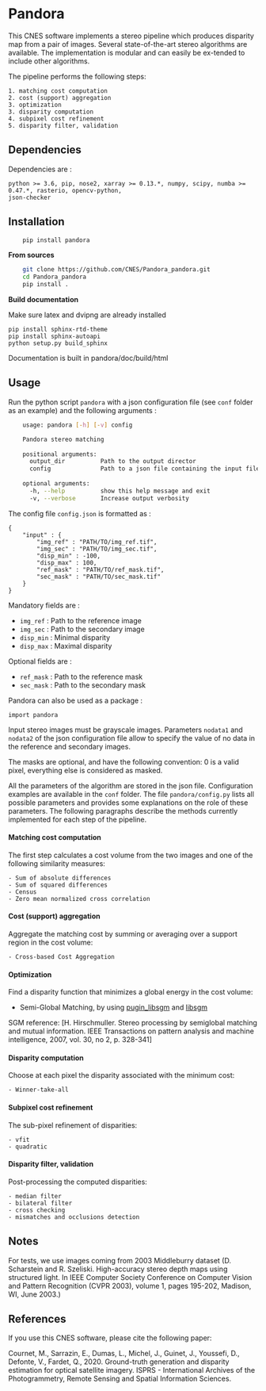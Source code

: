 
# Pandora

This CNES software implements a stereo pipeline which produces disparity map from a pair of images. Several state-of-the-art 
stereo algorithms are available. The implementation  is  modular  and  can  easily  be  ex-tended to include other 
algorithms. 

The pipeline performs the following steps:

    1. matching cost computation
    2. cost (support) aggregation
    3. optimization
    3. disparity computation
    4. subpixel cost refinement
    5. disparity filter, validation

## Dependencies

Dependencies are :

    python >= 3.6, pip, nose2, xarray >= 0.13.*, numpy, scipy, numba >= 0.47.*, rasterio, opencv-python,
    json-checker

## Installation

```bash
    pip install pandora
``` 

**From sources**

```bash
    git clone https://github.com/CNES/Pandora_pandora.git
    cd Pandora_pandora
    pip install .
```

**Build documentation**

Make sure  latex and dvipng are already installed

```
pip install sphinx-rtd-theme
pip install sphinx-autoapi
python setup.py build_sphinx
```

Documentation is built in pandora/doc/build/html 

## Usage

Run the python script `pandora` with a json configuration file (see `conf` folder as an example) and the following arguments :

```bash
    usage: pandora [-h] [-v] config

    Pandora stereo matching
    
    positional arguments:
      output_dir          Path to the output director
      config              Path to a json file containing the input files paths and the algorithm parameters
    
    optional arguments:
      -h, --help          show this help message and exit
      -v, --verbose       Increase output verbosity
```

The config file `config.json` is formatted as :

    {
        "input" : {
            "img_ref" : "PATH/TO/img_ref.tif",
            "img_sec" : "PATH/TO/img_sec.tif",
            "disp_min" : -100,
            "disp_max" : 100,
            "ref_mask" : "PATH/TO/ref_mask.tif",
            "sec_mask" : "PATH/TO/sec_mask.tif"
        }
    }

Mandatory fields are :
   - `img_ref` : Path to the reference image
   - `img_sec` : Path to the secondary image
   - `disp_min` : Minimal disparity
   - `disp_max` : Maximal disparity


Optional fields are :
   - `ref_mask` : Path to the reference mask
   - `sec_mask` : Path to the secondary mask



Pandora can also be used as a package : 

    import pandora

Input stereo images must be grayscale images. Parameters `nodata1` and `nodata2` of the json configuration file allow to specify
the value of no data in the reference and secondary images.

The masks are optional, and have the following convention: 0 is a valid pixel, everything else is considered as masked.

All the parameters of the algorithm are stored in the json file. Configuration examples are available in the `conf` folder.
The file `pandora/config.py` lists all possible parameters and provides some explanations on the role of these parameters. 
The following paragraphs describe the methods currently implemented for each step of the pipeline.

#### Matching cost computation

The first step calculates a cost volume from the two images and one of the following similarity measures:

    - Sum of absolute differences
    - Sum of squared differences
    - Census
    - Zero mean normalized cross correlation

#### Cost (support) aggregation

Aggregate the matching cost by summing or averaging over a support region in the cost volume:

    - Cross-based Cost Aggregation

#### Optimization

Find a disparity function that minimizes a global energy in the cost volume:

-   Semi-Global Matching, by using [pugin_libsgm](https://github.com/CNES/Pandora_plugin_libsgm.git) and [libsgm](https://github.com/CNES/Pandora_libsgm.git)

SGM reference: [H. Hirschmuller. Stereo processing by semiglobal matching and mutual information. 
IEEE Transactions on pattern analysis and machine intelligence, 2007, vol. 30, no 2, p. 328-341]

#### Disparity computation

Choose at each pixel the disparity associated with the minimum cost:

    - Winner-take-all

#### Subpixel cost refinement

The sub-pixel refinement of disparities:

    - vfit
    - quadratic

#### Disparity filter, validation

Post-processing the computed disparities:

    - median filter
    - bilateral filter
    - cross checking     
    - mismatches and occlusions detection


## Notes

For tests, we use images coming from 2003 Middleburry dataset 
(D. Scharstein and R. Szeliski. High-accuracy stereo depth maps using structured light.
In IEEE Computer Society Conference on Computer Vision and Pattern Recognition (CVPR 2003), 
volume 1, pages 195-202, Madison, WI, June 2003.)


## References

If you use this CNES software, please cite the following paper: 

Cournet, M., Sarrazin, E., Dumas, L., Michel, J., Guinet, J., Youssefi, D., Defonte, V., Fardet, Q., 2020. 
Ground-truth generation and disparity estimation for optical satellite imagery.
ISPRS - International Archives of the Photogrammetry, Remote Sensing and Spatial Information Sciences.

